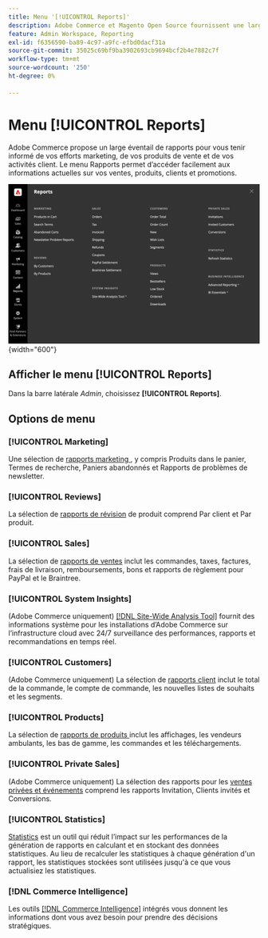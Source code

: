 ```yaml
---
title: Menu '[!UICONTROL Reports]'
description: Adobe Commerce et Magento Open Source fournissent une large sélection de rapports pour vous tenir informé de vos efforts marketing, de vos produits de vente et de votre activité client.
feature: Admin Workspace, Reporting
exl-id: f6356590-ba89-4c97-a9fc-efbd0dacf31a
source-git-commit: 35025c69bf9ba3902693cb9694bcf2b4e7882c7f
workflow-type: tm+mt
source-wordcount: '250'
ht-degree: 0%

---
```


# Menu [!UICONTROL Reports]

Adobe Commerce propose un large éventail de rapports pour vous tenir informé de vos efforts marketing, de vos produits de vente et de vos activités client. Le menu Rapports permet d’accéder facilement aux informations actuelles sur vos ventes, produits, clients et promotions.

![Menu Rapports](./assets/overview.png){width="600"}

## Afficher le menu [!UICONTROL Reports]

Dans la barre latérale _Admin_, choisissez **[!UICONTROL Reports]**.

## Options de menu

### [!UICONTROL Marketing]

Une sélection de [ rapports marketing ](marketing-reports.md), y compris Produits dans le panier, Termes de recherche, Paniers abandonnés et Rapports de problèmes de newsletter.

### [!UICONTROL Reviews]

La sélection de [rapports de révision](review-reports.md) de produit comprend Par client et Par produit.

### [!UICONTROL Sales]

La sélection de [ rapports de ventes](sales-reports.md) inclut les commandes, taxes, factures, frais de livraison, remboursements, bons et rapports de règlement pour PayPal et le Braintree.

### [!UICONTROL System Insights]

(Adobe Commerce uniquement) [[!DNL Site-Wide Analysis Tool]](https://experienceleague.adobe.com/docs/commerce-operations/tools/site-wide-analysis-tool/access.html) fournit des informations système pour les installations d’Adobe Commerce sur l’infrastructure cloud avec 24/7 surveillance des performances, rapports et recommandations en temps réel.

### [!UICONTROL Customers]

(Adobe Commerce uniquement) La sélection de [ rapports client](customer-reports.md) inclut le total de la commande, le compte de commande, les nouvelles listes de souhaits et les segments.

### [!UICONTROL Products]

La sélection de [ rapports de produits ](product-reports.md) inclut les affichages, les vendeurs ambulants, les bas de gamme, les commandes et les téléchargements.

### [!UICONTROL Private Sales]

(Adobe Commerce uniquement) La sélection des rapports pour les [ventes privées et événements](private-sales-reports.md) comprend les rapports Invitation, Clients invités et Conversions.

### [!UICONTROL Statistics]

[Statistics](sales-reports.md#refresh-statistics) est un outil qui réduit l’impact sur les performances de la génération de rapports en calculant et en stockant des données statistiques. Au lieu de recalculer les statistiques à chaque génération d&#39;un rapport, les statistiques stockées sont utilisées jusqu&#39;à ce que vous actualisiez les statistiques.

### [!DNL Commerce Intelligence]

Les outils [[!DNL Commerce Intelligence]](business-intelligence.md) intégrés vous donnent les informations dont vous avez besoin pour prendre des décisions stratégiques.

